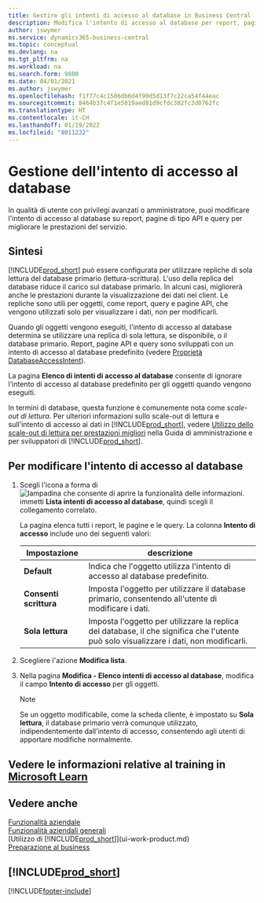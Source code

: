 ```yaml
---
title: Gestire gli intenti di accesso al database in Business Central
description: Modifica l'intento di accesso al database per report, pagine API e query.
author: jswymer
ms.service: dynamics365-business-central
ms.topic: conceptual
ms.devlang: na
ms.tgt_pltfrm: na
ms.workload: na
ms.search.form: 9880
ms.date: 04/01/2021
ms.author: jswymer
ms.openlocfilehash: f1f77c4c1506db6d4f90d5d13f7c22ca54f44eac
ms.sourcegitcommit: 8464b37c4f1e5819aed81d9cfdc382fc3d0762fc
ms.translationtype: HT
ms.contentlocale: it-CH
ms.lasthandoff: 01/19/2022
ms.locfileid: "8011222"
---
```

# <a name="managing-database-access-intent"></a>Gestione dell'intento di accesso al database

In qualità di utente con privilegi avanzati o amministratore, puoi modificare l'intento di accesso al database su report, pagine di tipo API e query per migliorare le prestazioni del servizio.

## <a name="overview"></a>Sintesi

[!INCLUDE[prod_short](includes/prod_short.md)] può essere configurata per utilizzare repliche di sola lettura del database primario (lettura-scrittura). L'uso della replica del database riduce il carico sul database primario. In alcuni casi, migliorerà anche le prestazioni durante la visualizzazione dei dati nel client. Le repliche sono utili per oggetti, come report, query e pagine API, che vengono utilizzati solo per visualizzare i dati, non per modificarli.

Quando gli oggetti vengono eseguiti, l'intento di accesso al database determina se utilizzare una replica di sola lettura, se disponibile, o il database primario. Report, pagine API e query sono sviluppati con un intento di accesso al database predefinito (vedere [Proprietà DatabaseAccessIntent](/dynamics365/business-central/dev-itpro/developer/properties/devenv-dataaccessintent-property)).

La pagina **Elenco di intenti di accesso al database** consente di ignorare l'intento di accesso al database predefinito per gli oggetti quando vengono eseguiti.

In termini di database, questa funzione è comunemente nota come *scale-out di lettura*. Per ulteriori informazioni sullo scale-out di lettura e sull'intento di accesso ai dati in [!INCLUDE[prod_short](includes/prod_short.md)], vedere [Utilizzo dello scale-out di lettura per prestazioni migliori](/dynamics365/business-central/dev-itpro/administration/database-read-scale-out-overview) nella Guida di amministrazione e per sviluppatori di [!INCLUDE[prod_short](includes/prod_short.md)].

## <a name="to-change-the-database-access-intent"></a>Per modificare l'intento di accesso al database

1. Scegli l'icona a forma di ![lampadina che consente di aprire la funzionalità delle informazioni.](media/ui-search/search_small.png "Informazioni sull'operazione che si desidera eseguire") immetti **Lista intenti di accesso al database**, quindi scegli il collegamento correlato.

    La pagina elenca tutti i report, le pagine e le query. La colonna **Intento di accesso** include uno dei seguenti valori:

    |**Impostazione**|**descrizione**|  
    |------------|-------------|  
    |**Default**|Indica che l'oggetto utilizza l'intento di accesso al database predefinito.|
    |**Consenti scrittura**|Imposta l'oggetto per utilizzare il database primario, consentendo all'utente di modificare i dati.|
    |**Sola lettura**|Imposta l'oggetto per utilizzare la replica del database, il che significa che l'utente può solo visualizzare i dati, non modificarli.|

2. Scegliere l'azione **Modifica lista**.

3. Nella pagina **Modifica - Elenco intenti di accesso al database**, modifica il campo **Intento di accesso** per gli oggetti.

    > [!NOTE]
    > Se un oggetto modificabile, come la scheda cliente, è impostato su **Sola lettura**, il database primario verrà comunque utilizzato, indipendentemente dall'intento di accesso, consentendo agli utenti di apportare modifiche normalmente.

## <a name="see-related-training-at-microsoft-learn"></a>Vedere le informazioni relative al training in [Microsoft Learn](/learn/paths/deploy-configure-dynamics-365-business-central/)

## <a name="see-also"></a>Vedere anche
[Funzionalità aziendale](across-business-functionality.md)  
[Funzionalità aziendali generali](ui-across-business-areas.md)  
[Utilizzo di [!INCLUDE[prod_short](includes/prod_short.md)]](ui-work-product.md)  
[Preparazione al business](ui-get-ready-business.md)    

## [!INCLUDE[prod_short](includes/free_trial_md.md)]  


[!INCLUDE[footer-include](includes/footer-banner.md)]